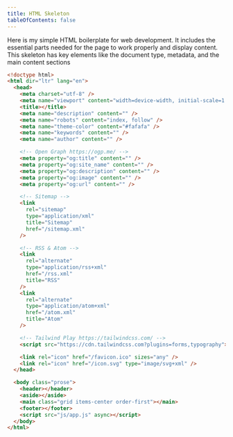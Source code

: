 ```yaml
---
title: HTML Skeleton
tableOfContents: false
---
```


Here is my simple HTML boilerplate for web development.
It includes the essential parts needed for the page to
work properly and display content. This skeleton has key elements like the
document type, metadata, and the main content sections

```html title="index.html"
<!doctype html>
<html dir="ltr" lang="en">
  <head>
    <meta charset="utf-8" />
    <meta name="viewport" content="width=device-width, initial-scale=1.0" />
    <title></title>
    <meta name="description" content="" />
    <meta name="robots" content="index, follow" />
    <meta name="theme-color" content="#fafafa" />
    <meta name="keywords" content="" />
    <meta name="author" content="" />

    <!-- Open Graph https://ogp.me/ -->
    <meta property="og:title" content="" />
    <meta property="og:site_name" content="" />
    <meta property="og:description" content="" />
    <meta property="og:image" content="" />
    <meta property="og:url" content="" />

    <!-- Sitemap -->
    <link
      rel="sitemap"
      type="application/xml"
      title="Sitemap"
      href="/sitemap.xml"
    />

    <!-- RSS & Atom -->
    <link
      rel="alternate"
      type="application/rss+xml"
      href="/rss.xml"
      title="RSS"
    />
    <link
      rel="alternate"
      type="application/atom+xml"
      href="/atom.xml"
      title="Atom"
    />

    <!-- Tailwind Play https://tailwindcss.com/ -->
    <script src="https://cdn.tailwindcss.com?plugins=forms,typography"></script>

    <link rel="icon" href="/favicon.ico" sizes="any" />
    <link rel="icon" href="/icon.svg" type="image/svg+xml" />
  </head>

  <body class="prose">
    <header></header>
    <aside></aside>
    <main class="grid items-center order-first"></main>
    <footer></footer>
    <script src="js/app.js" async></script>
  </body>
</html>
```

